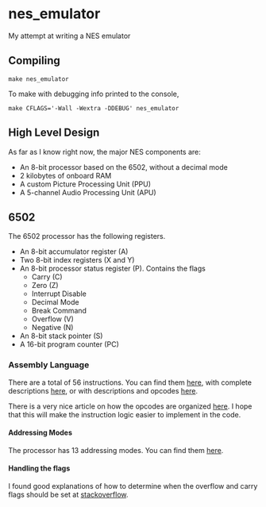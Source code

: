 # nes\_emulator

My attempt at writing a NES emulator

## Compiling
    make nes_emulator

To make with debugging info printed to the console,

    make CFLAGS='-Wall -Wextra -DDEBUG' nes_emulator

## High Level Design

As far as I know right now, the major NES components are:
* An 8-bit processor based on the 6502, without a decimal mode
* 2 kilobytes of onboard RAM
* A custom Picture Processing Unit (PPU)
* A 5-channel Audio Processing Unit (APU)

## 6502

The 6502 processor has the following registers.
* An 8-bit accumulator register (A)
* Two 8-bit index registers (X and Y)
* An 8-bit processor status register (P).  Contains the flags
  * Carry (C)
  * Zero (Z)
  * Interrupt Disable
  * Decimal Mode
  * Break Command
  * Overflow (V)
  * Negative (N)
* An 8-bit stack pointer (S)
* A 16-bit program counter (PC)

### Assembly Language

There are a total of 56 instructions.  You can find them
[here](http://www.obelisk.demon.co.uk/6502/instructions.html), with complete
descriptions [here](http://www.obelisk.demon.co.uk/6502/reference.html), or with
descriptions and opcodes [here](http://6502.org/tutorials/6502opcodes.html).

There is a very nice article on how the opcodes are organized
[here](http://www.llx.com/~nparker/a2/opcodes.html). I hope that this will make
the instruction logic easier to implement in the code.

#### Addressing Modes

The processor has 13 addressing modes.  You can find them
[here](http://www.obelisk.demon.co.uk/6502/addressing.html).

#### Handling the flags

I found good explanations of how to determine when the overflow and carry flags
should be set at [stackoverflow](http://stackoverflow.com/q/8034566).
